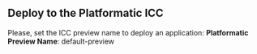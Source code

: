## Deploy to the Platformatic ICC

Please, set the ICC preview name to deploy an application:
**Platformatic Preview Name**: default-preview
